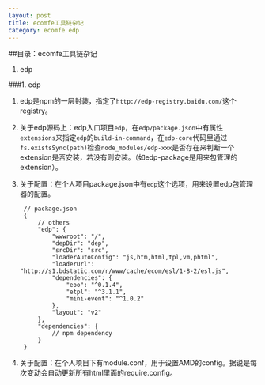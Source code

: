 ```yaml
---
layout: post
title: ecomfe工具链杂记
category: ecomfe edp
---
```


##目录：ecomfe工具链杂记
1. edp

<!--break-->

###1. edp
1. edp是npm的一层封装，指定了`http://edp-registry.baidu.com/`这个registry。
2. 关于edp源码上：edp入口项目`edp`，在`edp/package.json`中有属性`extensions`来指定`edp`的`build-in-command`，在`edp-core`代码里通过`fs.existsSync(path)`检查`node_modules/edp-xxx`是否存在来判断一个extension是否安装，若没有则安装。（如edp-package是用来包管理的extension）。
3. 关于配置：在个人项目package.json中有`edp`这个选项，用来设置edp包管理器的配置。

		// package.json
		{
		    // others
		    "edp": {
		        "wwwroot": "/",
		        "depDir": "dep",
		        "srcDir": "src",
		        "loaderAutoConfig": "js,htm,html,tpl,vm,phtml",
		        "loaderUrl": "http://s1.bdstatic.com/r/www/cache/ecom/esl/1-8-2/esl.js",
		        "dependencies": {
		            "eoo": "^0.1.4",
		            "etpl": "^3.1.1",
		            "mini-event": "^1.0.2"
		        },
		        "layout": "v2"
		    },
		    "dependencies": {
		    	// npm dependency
		    }
		}


4. 关于配置：在个人项目下有module.conf，用于设置AMD的config。据说是每次变动会自动更新所有html里面的require.config。
